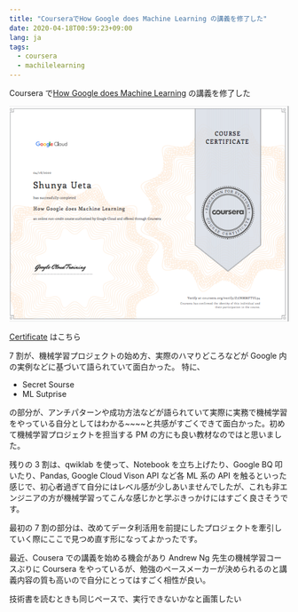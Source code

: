 ```yaml
---
title: "CourseraでHow Google does Machine Learning の講義を修了した"
date: 2020-04-18T00:59:23+09:00
lang: ja
tags:
  - coursera
  - machilelearning
---
```


Coursera で[How Google does Machine Learning](https://www.coursera.org/learn/google-machine-learning) の講義を修了した

![coursera](/posts/2020-04-18/images/coursera.png)

[Certificate](https://coursera.org/share/a4b6130f11ba4e96b80b16afe7277289) はこちら

7 割が、機械学習プロジェクトの始め方、実際のハマりどころなどが Google 内の実例などに基づいて語られていて面白かった。
特に、

- Secret Sourse
- ML Sutprise

の部分が、アンチパターンや成功方法などが語られていて実際に実務で機械学習をやっている自分としてはわかる~~~~と共感がすごくできて面白かった。初めて機械学習プロジェクトを担当する PM の方にも良い教材なのではと思いました。

残りの 3 割は、qwiklab を使って、Notebook を立ち上げたり、Google BQ 叩いたり、Pandas, Google Cloud Vison API など各 ML 系の API を触るといった感じで、初心者過ぎて自分にはレベル感が少しあいませんでしたが、これも非エンジニアの方が機械学習ってこんな感じかと学ぶきっかけにはすごく良さそうです。

最初の 7 割の部分は、改めてデータ利活用を前提にしたプロジェクトを牽引していく際にここで見つめ直す形になってよかったです。

最近、Cousera での講義を始める機会があり Andrew Ng 先生の機械学習コースぶりに Coursera をやっているが、勉強のペースメーカーが決められるのと講義内容の質も高いので自分にとってはすごく相性が良い。

技術書を読むときも同じペースで、実行できないかなと画策したい
